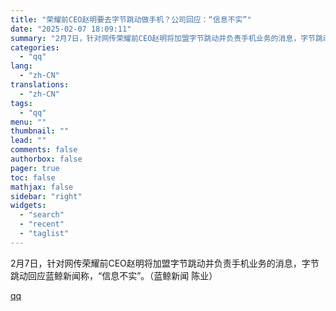 ```yaml
---
title: "荣耀前CEO赵明要去字节跳动做手机？公司回应：“信息不实”"
date: "2025-02-07 18:09:11"
summary: "2月7日，针对网传荣耀前CEO赵明将加盟字节跳动并负责手机业务的消息，字节跳动回应蓝鲸新闻称，“信息不实”。（蓝鲸新闻 陈业）"
categories:
  - "qq"
lang:
  - "zh-CN"
translations:
  - "zh-CN"
tags:
  - "qq"
menu: ""
thumbnail: ""
lead: ""
comments: false
authorbox: false
pager: true
toc: false
mathjax: false
sidebar: "right"
widgets:
  - "search"
  - "recent"
  - "taglist"
---
```


2月7日，针对网传荣耀前CEO赵明将加盟字节跳动并负责手机业务的消息，字节跳动回应蓝鲸新闻称，“信息不实”。（蓝鲸新闻 陈业）

[qq](https://new.qq.com/rain/a/20250207A07DE100)

